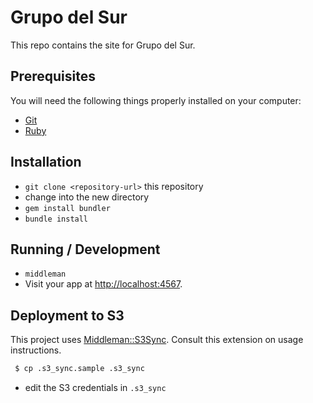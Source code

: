 # Grupo del Sur

This repo contains the site for Grupo del Sur.

## Prerequisites

You will need the following things properly installed on your computer:

* [Git](http://git-scm.com/)
* [Ruby](https://www.ruby-lang.org/en/)

## Installation

* `git clone <repository-url>` this repository
* change into the new directory
* `gem install bundler`
* `bundle install`

## Running / Development

* `middleman`
* Visit your app at [http://localhost:4567](http://localhost:4567).

## Deployment to S3

This project uses [Middleman::S3Sync](https://github.com/fredjean/middleman-s3_sync). Consult this extension on usage instructions.

~~~ bash
 $ cp .s3_sync.sample .s3_sync

~~~

* edit the S3 credentials in `.s3_sync`
